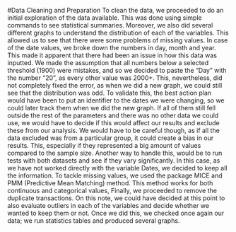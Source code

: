 #Data Cleaning and Preparation
To clean the data, we proceeded to do an initial exploration of the data available. This was done using simple commands to see statistical summaries. Moreover, we also did several different graphs to understand the distribution of each of the variables.
This allowed us to see that there were some problems of missing values. In case of the date values, we broke down the numbers in day, month and year. This made it apparent that there had been an issue in how this data was inputted. We made the assumption that all numbers below a selected threshold (1900) were mistakes, and so we decided to paste the “Day” with the number “20”, as every other value was 2000+. This, nevertheless, did not completely fixed the error, as when we did a new graph, we could still see that the distribution was odd. To validate this, the best action plan would have been to put an identifier to the dates we were changing, so we could later track them when we did the new graph. If all of them still fell outside the rest of the parameters and there was no other data we could use, we would have to decide if this would affect our results and exclude these from our analysis. We would have to be careful though, as if all the data excluded was from a particular group, it could create a bias in our results. This, especially if they represented a big amount of values compared to the sample size. Another way to handle this, would be to run tests with both datasets and see if they vary significantly. In this case, as we have not worked directly with the variable Dates, we decided to keep all the information. 
To tackle missing values, we used the package MICE and PMM (Predictive Mean Matching) method. This method works for both continuous and categorical values, 
Finally, we proceeded to remove the duplicate transactions. 
On this note, we could have decided at this point to also evaluate outliers in each of the variables and decide whether we wanted to keep them or not. 
Once we did this, we checked once again our data; we run statistics tables and produced several graphs.
